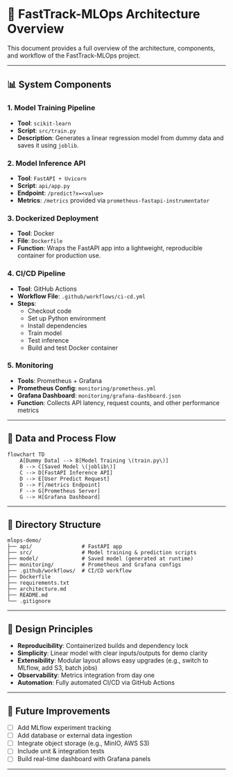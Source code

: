 # 🧱 FastTrack-MLOps Architecture Overview

This document provides a full overview of the architecture, components, and workflow of the FastTrack-MLOps project.

---

## 📊 System Components

### 1. **Model Training Pipeline**
- **Tool**: `scikit-learn`
- **Script**: `src/train.py`
- **Description**: Generates a linear regression model from dummy data and saves it using `joblib`.

### 2. **Model Inference API**
- **Tool**: `FastAPI + Uvicorn`
- **Script**: `api/app.py`
- **Endpoint**: `/predict?x=<value>`
- **Metrics**: `/metrics` provided via `prometheus-fastapi-instrumentator`

### 3. **Dockerized Deployment**
- **Tool**: Docker
- **File**: `Dockerfile`
- **Function**: Wraps the FastAPI app into a lightweight, reproducible container for production use.

### 4. **CI/CD Pipeline**
- **Tool**: GitHub Actions
- **Workflow File**: `.github/workflows/ci-cd.yml`
- **Steps**:
  - Checkout code
  - Set up Python environment
  - Install dependencies
  - Train model
  - Test inference
  - Build and test Docker container

### 5. **Monitoring**
- **Tools**: Prometheus + Grafana
- **Prometheus Config**: `monitoring/prometheus.yml`
- **Grafana Dashboard**: `monitoring/grafana-dashboard.json`
- **Function**: Collects API latency, request counts, and other performance metrics

---

## 🔁 Data and Process Flow

```mermaid
flowchart TD
    A[Dummy Data] --> B[Model Training \(train.py\)]
    B --> C[Saved Model \(joblib\)]
    C --> D[FastAPI Inference API]
    D --> E[User Predict Request]
    D --> F[/metrics Endpoint]
    F --> G[Prometheus Server]
    G --> H[Grafana Dashboard]
```

---

## 📂 Directory Structure

```
mlops-demo/
├── api/                # FastAPI app
├── src/                # Model training & prediction scripts
├── model/              # Saved model (generated at runtime)
├── monitoring/         # Prometheus and Grafana configs
├── .github/workflows/  # CI/CD workflow
├── Dockerfile
├── requirements.txt
├── architecture.md
├── README.md
└── .gitignore
```

---

## 🧠 Design Principles

- **Reproducibility**: Containerized builds and dependency lock
- **Simplicity**: Linear model with clear inputs/outputs for demo clarity
- **Extensibility**: Modular layout allows easy upgrades (e.g., switch to MLflow, add S3, batch jobs)
- **Observability**: Metrics integration from day one
- **Automation**: Fully automated CI/CD via GitHub Actions

---

## 🚀 Future Improvements

- [ ] Add MLflow experiment tracking
- [ ] Add database or external data ingestion
- [ ] Integrate object storage (e.g., MinIO, AWS S3)
- [ ] Include unit & integration tests
- [ ] Build real-time dashboard with Grafana panels

---
